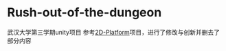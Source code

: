 # Rush-out-of-the-dungeon
武汉大学第三学期unity项目
参考[2D-Platform](https://github.com/zs8861/2D-Platform)项目，进行了修改与创新并删去了部分内容
